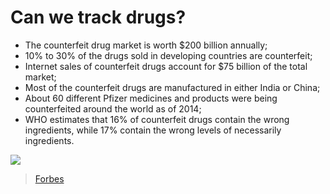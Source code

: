 # Can we track drugs?


<div grid="~ cols-2 gap-2" m="t-2">
<div>

- The counterfeit drug market is worth $200 billion annually;
- 10% to 30% of the drugs sold in developing countries are  counterfeit;
- Internet sales of counterfeit drugs account for $75 billion of the total market;
- Most of the counterfeit drugs are manufactured in either India or China;
- About 60 different Pfizer medicines and products were being counterfeited around the world as of 2014;
- WHO estimates that 16% of counterfeit drugs contain the wrong ingredients, while 17% contain the wrong levels of necessarily ingredients.

</div>
  <div>
    <img border="rounded" src="/anime-pills.gif">

> [Forbes](https://www.forbes.com/sites/sap/2019/10/03/counterfeit-drugs-a-bitter-pill-to-swallow/)
  </div>
</div>